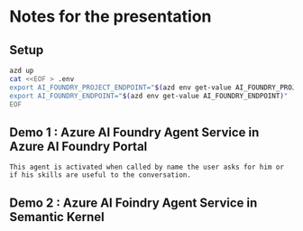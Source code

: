 # Notes for the presentation

## Setup

```bash
azd up
cat <<EOF > .env
export AI_FOUNDRY_PROJECT_ENDPOINT="$(azd env get-value AI_FOUNDRY_PROJECT_CONNECTION_STRING)"
export AI_FOUNDRY_ENDPOINT="$(azd env get-value AI_FOUNDRY_ENDPOINT)"
EOF
```

## Demo 1 : Azure AI Foundry Agent Service in Azure AI Foundry Portal

```text
This agent is activated when called by name the user asks for him or if his skills are useful to the conversation.
```

## Demo 2 : Azure AI Foindry Agent Service in Semantic Kernel


